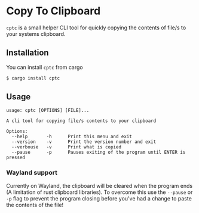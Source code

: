 # Copy To Clipboard

`cptc` is a small helper CLI tool for quickly copying the 
contents of file/s to your systems clipboard.

## Installation

You can install `cptc` from cargo

```sh
$ cargo install cptc
```

## Usage

```
usage: cptc [OPTIONS] [FILE]...

A cli tool for copying file/s contents to your clipboard

Options:
  --help       -h      Print this menu and exit
  --version    -v      Print the version number and exit
  --verbouse   -v      Print what is copied
  --pause      -p      Pauses exiting of the program until ENTER is pressed

```

### Wayland support

Currently on Wayland, the clipboard will be cleared when the 
program ends (A limitation of rust clipboard libraries). To 
overcome this use the `--pause` or `-p` flag to prevent the 
program closing before you've had a change to paste the 
contents of the file!

